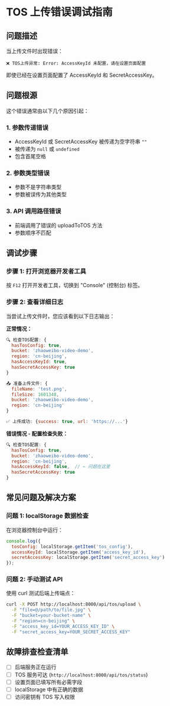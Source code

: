 # TOS 上传错误调试指南

## 问题描述

当上传文件时出现错误：
```
❌ TOS上传异常: Error: AccessKeyId 未配置，请在设置页面配置
```

即使已经在设置页面配置了 AccessKeyId 和 SecretAccessKey。

## 问题根源

这个错误通常由以下几个原因引起：

### 1. **参数传递错误**
- AccessKeyId 或 SecretAccessKey 被传递为空字符串 `""`
- 被传递为 `null` 或 `undefined`
- 包含首尾空格

### 2. **参数类型错误**
- 参数不是字符串类型
- 参数被误传为其他类型

### 3. **API 调用路径错误**
- 前端调用了错误的 uploadToTOS 方法
- 参数顺序不匹配

## 调试步骤

### 步骤 1: 打开浏览器开发者工具

按 `F12` 打开开发者工具，切换到 "Console" (控制台) 标签。

### 步骤 2: 查看详细日志

当尝试上传文件时，您应该看到以下日志输出：

**正常情况：**
```javascript
🔍 检查TOS配置: {
  hasTosConfig: true,
  bucket: 'zhaoweibo-video-demo',
  region: 'cn-beijing',
  hasAccessKeyId: true,
  hasSecretAccessKey: true
}

📤 准备上传文件: {
  fileName: 'test.png',
  fileSize: 1601348,
  bucket: 'zhaoweibo-video-demo',
  region: 'cn-beijing'
}

✅ 上传成功: {success: true, url: 'https://...'}
```

**错误情况 - 配置检查失败：**
```javascript
🔍 检查TOS配置: {
  hasTosConfig: true,
  bucket: 'zhaoweibo-video-demo',
  region: 'cn-beijing',
  hasAccessKeyId: false,  // ← 问题在这里
  hasSecretAccessKey: true
}
```

## 常见问题及解决方案

### 问题 1: localStorage 数据检查

在浏览器控制台中运行：
```javascript
console.log({
  tosConfig: localStorage.getItem('tos_config'),
  accessKeyId: localStorage.getItem('access_key_id'),
  secretAccessKey: localStorage.getItem('secret_access_key')
});
```

### 问题 2: 手动测试 API

使用 curl 测试后端上传端点：
```bash
curl -X POST http://localhost:8000/api/tos/upload \
  -F "file=@/path/to/file.jpg" \
  -F "bucket=your-bucket-name" \
  -F "region=cn-beijing" \
  -F "access_key_id=YOUR_ACCESS_KEY_ID" \
  -F "secret_access_key=YOUR_SECRET_ACCESS_KEY"
```

## 故障排查检查清单

- [ ] 后端服务正在运行
- [ ] TOS 服务可达 (`http://localhost:8000/api/tos/status`)
- [ ] 设置页面已填写所有必需字段
- [ ] localStorage 中有正确的数据
- [ ] 访问密钥有 TOS 写入权限
